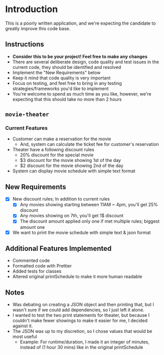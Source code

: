 # Introduction

This is a poorly written application, and we're expecting the candidate to greatly improve this code base.

## Instructions

- **Consider this to be your project! Feel free to make any changes**
- There are several deliberate design, code quality and test issues in the current code, they should be identified and resolved
- Implement the "New Requirements" below
- Keep it mind that code quality is very important
- Focus on testing, and feel free to bring in any testing strategies/frameworks you'd like to implement
- You're welcome to spend as much time as you like, however, we're expecting that this should take no more than 2 hours

## `movie-theater`

### Current Features

- Customer can make a reservation for the movie
  - And, system can calculate the ticket fee for customer's reservation
- Theater have a following discount rules
  - 20% discount for the special movie
  - $3 discount for the movie showing 1st of the day
  - $2 discount for the movie showing 2nd of the day
- System can display movie schedule with simple text format

## New Requirements

- [x] New discount rules; In addition to current rules
  - [x] Any movies showing starting between 11AM ~ 4pm, you'll get 25% discount
  - [x] Any movies showing on 7th, you'll get 1$ discount
  - [x] The discount amount applied only one if met multiple rules; biggest amount one
- [x] We want to print the movie schedule with simple text & json format

## Additional Features Implemented

- Commented code
- Formatted code with Prettier
- Added tests for classes
- Altered original printSchedule to make it more human readable

## Notes

- Was debating on creating a JSON object and then printing that, but I wasn't sure if we could add dependencies, so I just left it alone.
- I wanted to test the two print statements for theater, but because I couldn't make fewer showings to make it easier for me, I decided against it.
- The JSON was up to my discretion, so I chose values that would be most useful
  - Example: For runtime/duration, I made it an integer of minutes, instead of (1 hour 30 mins) like in the original printSchedule
